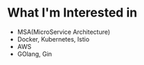 **What I'm Interested in**
===
* MSA(MicroService Architecture)
* Docker, Kubernetes, Istio
* AWS 
* GOlang, Gin


<!---
choigonyok/choigonyok is a ✨ special ✨ repository because its `README.md` (this file) appears on your GitHub profile.
You can click the Preview link to take a look at your changes.
--->
